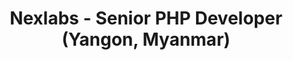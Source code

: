---
title: Nexlabs - Senior PHP Developer (Yangon, Myanmar)
link: https://www.nexlabs.co/
description: We are a unique mix of technologists, marketers, engineers, craftsmen and analysts delivering world-class solutions, fueled by local insights. By having both left and right brains, our team is strives to deliver work that has real impact to your business.
---